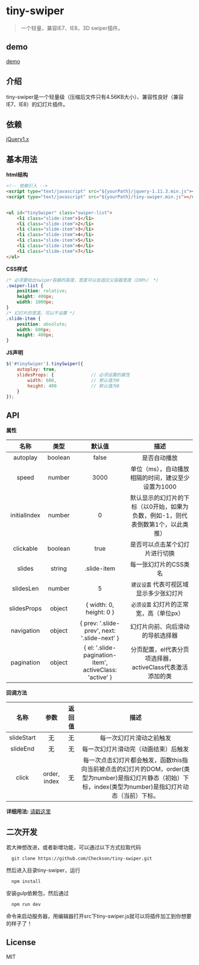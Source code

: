 # tiny-swiper
> 一个轻量，兼容IE7、IE8，3D swiper插件。

## demo
[demo](https://checkson.github.io/tiny-swiper/demo/index.html)

## 介绍
tiny-swiper是一个轻量级（压缩后文件只有4.56KB大小）、兼容性良好（兼容IE7、IE8）的幻灯片插件。

## 依赖
[jQuery1.x](https://cdnjs.com/libraries/jquery/1.11.3)

## 基本用法

**html结构**
```html
<!-- 依赖引入 -->
<script type="text/javascript" src="${yourPath}/jquery-1.11.3.min.js"></script>
<script type="text/javascript" src="${yourPath}/tiny-swiper.min.js"></script>


<ul id="tinySwiper" class="swiper-list">
    <li class="slide-item">1</li>
    <li class="slide-item">2</li>
    <li class="slide-item">3</li>
    <li class="slide-item">4</li>
    <li class="slide-item">5</li>
    <li class="slide-item">6</li>
    <li class="slide-item">7</li>
</ul>
```

**CSS样式**
```CSS
/* 必须要给出swiper容器的高度，宽度可以自适应父容器宽度（100%） */
.swiper-list {
    position: relative;
    height: 400px;
    width: 1000px;
}
/* 幻灯片的宽高，可以不设置 */
.slide-item {
    position: absolute;
    width: 600px;
    height: 400px;
}
```

**JS声明**
```javascript
$('#tinySwiper').tinySwiper({
    autoplay: true,
    slidesProps: {              // 必须设置的属性
        width: 600,             // 默认值为0
        height: 400             // 默认值为0
    }
});
```

## API
**属性**

名称 | 类型 | 默认值 |描述
:---: | :---: | :---: | :---: |
autoplay | boolean | false | 是否自动播放 
speed | number | 3000 | 单位（ms），自动播放相隔的时间，建议至少设置为1000
initialIndex | number | 0 | 默认显示的幻灯片的下标（以0开始，如果为负数，例如-1，则代表倒数第1个，以此类推）
clickable | boolean | true | 是否可以点击某个幻灯片进行切换
slides | string | .slide-item | 每一张幻灯片的CSS类名
slidesLen | number | 5 | `建议设置` 代表可视区域显示多少张幻灯片
slidesProps | object | { width: 0, height: 0 } | `必须设置` 幻灯片的正常宽，高（单位px）
navigation | object | { prev: '.slide-prev', next: '.slide-next' } | 幻灯片向前、向后滑动的导航选择器
pagination | object | { el: '.slide-pagination-item', activeClass: 'active' } | 分页配置，el代表分页项选择器，activeClass代表激活添加的类

**回调方法**

名称 | 参数 | 返回值 | 描述
:---: | :---: | :---: | :---: |
slideStart | 无 | 无 | 每一次幻灯片滑动之前触发 |
slideEnd | 无 | 无 | 每一次幻灯片滑动完（动画结束）后触发 |
click | order, index | 无 | 每一次点击幻灯片都会触发，函数this指向当前被点击的幻灯片的DOM，order(类型为number)是指幻灯片静态（初始）下标，index(类型为number)是指幻灯片动态（当前）下标。

**详细用法:**
[请戳这里](https://checkson.github.io/tiny-swiper/demo/index.html)


## 二次开发
若大神想改进，或者新增功能，可以通过以下方式拉取代码
```
  git clone https://github.com/Checkson/tiny-swiper.git
```
然后进入目录tiny-swiper，运行
```
  npm install
```
安装gulp依赖包，然后通过
```
  npm run dev
```
命令来启动服务器，用编辑器打开src下tiny-swiper.js就可以将插件加工到你想要的样子了！

## License
MIT